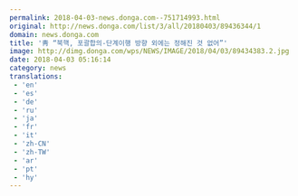 ```yaml
---
permalink: 2018-04-03-news.donga.com--751714993.html
original: http://news.donga.com/list/3/all/20180403/89436344/1
domain: news.donga.com
title: '靑 “북핵, 포괄합의-단계이행 방향 외에는 정해진 것 없어”'
image: http://dimg.donga.com/wps/NEWS/IMAGE/2018/04/03/89434383.2.jpg
date: 2018-04-03 05:16:14
category: news
translations: 
 - 'en'
 - 'es'
 - 'de'
 - 'ru'
 - 'ja'
 - 'fr'
 - 'it'
 - 'zh-CN'
 - 'zh-TW'
 - 'ar'
 - 'pt'
 - 'hy'
---
```


